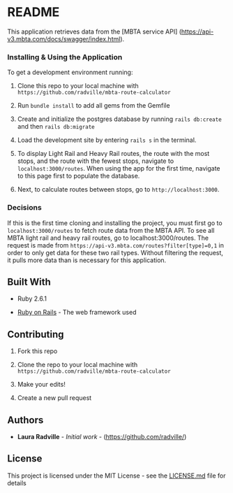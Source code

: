# README

This application retrieves data from the [MBTA service API] (https://api-v3.mbta.com/docs/swagger/index.html). 


### Installing & Using the Application

To get a development environment running:

1. Clone this repo to your local machine with `https://github.com/radville/mbta-route-calculator` 

2. Run `bundle install` to add all gems from the Gemfile

3. Create and initialize the postgres database by running `rails db:create` and then `rails db:migrate`

4. Load the development site by entering `rails s` in the terminal. 

5. To display Light Rail and Heavy Rail routes, the route with the most stops, and the route with the fewest stops, navigate to `localhost:3000/routes`. When using the app for the first time, navigate to this page first to populate the database.

6. Next, to calculate routes between stops, go to `http://localhost:3000`.



### Decisions
If this is the first time cloning and installing the project, you must first go to `localhost:3000/routes` to fetch route data from the MBTA API. To see all MBTA light rail and heavy rail routes, go to localhost:3000/routes. The request is made from `https://api-v3.mbta.com/routes?filter[type]=0,1` in order to only get data for these two rail types. Without filtering the request, it pulls more data than is necessary for this application.


## Built With

* Ruby 2.6.1

* [Ruby on Rails](https://rubyonrails.org/) - The web framework used


## Contributing

1. Fork this repo

2. Clone the repo to your local machine with `https://github.com/radville/mbta-route-calculator`

3. Make your edits!

4. Create a new pull request


## Authors

* **Laura Radville** - *Initial work* - (https://github.com/radville/)


## License

This project is licensed under the MIT License - see the [LICENSE.md](LICENSE.md) file for details
